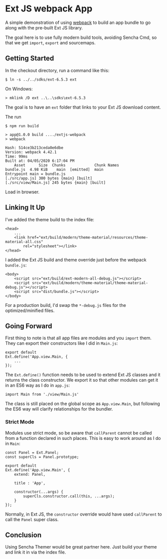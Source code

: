 # Ext JS webpack App

A simple demonstration of using [webpack](https://webpack.js.org/) to build an
app bundle to go along with the pre-built Ext JS library.

The goal here is to use fully modern build tools, avoiding Sencha Cmd, so that
we get `import`, `export` and sourcemaps.

## Getting Started

In the checkout directory, run a command like this:

    $ ln -s ../../sdks/ext-6.5.3 ext

On Windows:

    > mklink /D ext ..\..\sdks\ext-6.5.3

The goal is to have an `ext` folder that links to your Ext JS download content.

The run

    $ npm run build

    > app@1.0.0 build ..../extjs-webpack
    > webpack

    Hash: 514ce3b213ceda0e6dbe
    Version: webpack 4.42.1
    Time: 99ms
    Built at: 04/05/2020 6:17:04 PM
        Asset      Size  Chunks             Chunk Names
    bundle.js  4.98 KiB    main  [emitted]  main
    Entrypoint main = bundle.js
    [./src/app.js] 300 bytes {main} [built]
    [./src/view/Main.js] 245 bytes {main} [built]

Load in browser.

## Linking It Up

I've added the theme build to the index file:

    <head>
        ...
        <link href="ext/build/modern/theme-material/resources/theme-material-all.css"
            rel="stylesheet"></link>
    </head>

I added the Ext JS build and theme override just before the webpack `bundle.js`:

    <body>
        <script src="ext/build/ext-modern-all-debug.js"></script>
        <script src="ext/build/modern/theme-material/theme-material-debug.js"></script>
        <script src="dist/bundle.js"></script>
    </body>

For a production build, I'd swap the `*-debug.js` files for the optimized/minified
files.

## Going Forward

First thing to note is that all app files are modules and you `import` them. They can
export their constructors like I did in `Main.js`:

    export default
    Ext.define('App.view.Main, {
        ...
    });

The `Ext.define()` function needs to be used to extend Ext JS classes and it returns
the class constructor. We export it so that other modules can get it in an ES6 way
as I do in `app.js`:

    import Main from './view/Main.js'

The class is still placed on the global scope as `App.view.Main`, but following the
ES6 way will clarify relationships for the bundler.

### Strict Mode

Modules use strict mode, so be aware that `callParent` cannot be called from a
function declared in such places. This is easy to work around as I do in `Main`:

    const Panel = Ext.Panel;
    const superCls = Panel.prototype;

    export default
    Ext.define('App.view.Main', {
        extend: Panel,

        title : 'App',

        constructor(...args) {
            superCls.constructor.call(this, ...args);
        }
    });

Normally, in Ext JS, the `constructor` override would have used `callParent` to
call the `Panel` super class.

## Conclusion

Using Sencha Themer would be great partner here. Just build your theme and link
it in via the index file.

